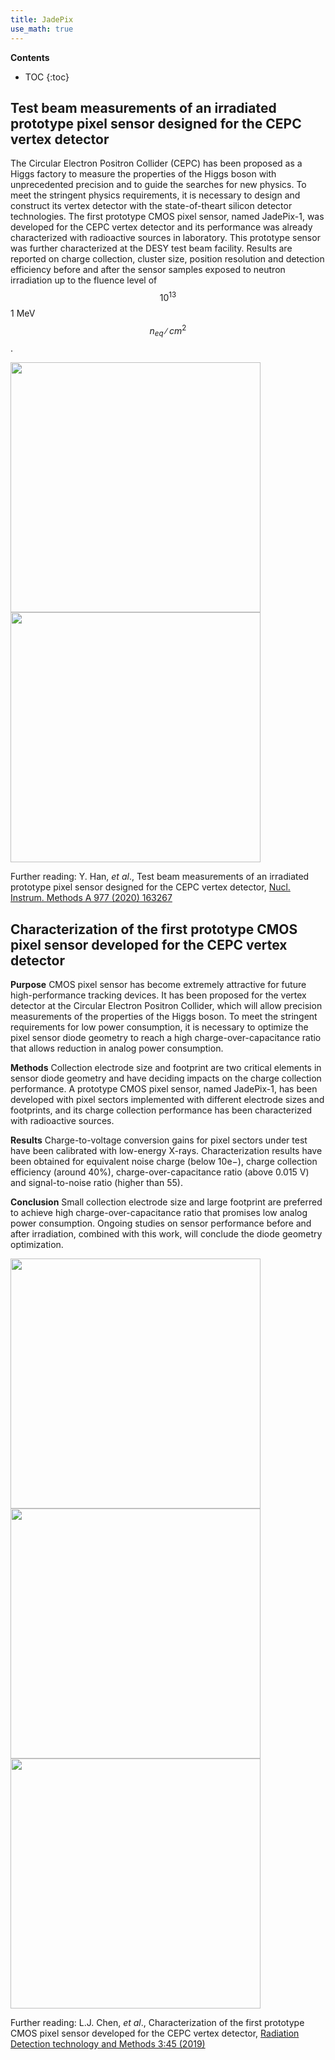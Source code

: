 ```yaml
---
title: JadePix 
use_math: true  
---
```


**Contents**
* TOC
{:toc}


## Test beam measurements of an irradiated prototype pixel sensor designed for the CEPC vertex detector 

The Circular Electron Positron Collider (CEPC) has been proposed as a Higgs factory to measure the properties of the Higgs boson with unprecedented precision and to guide the searches for new physics. To meet the stringent physics requirements, it is necessary to design and construct its vertex detector with the state-of-theart silicon detector technologies. The first prototype CMOS pixel sensor, named JadePix-1, was developed for the CEPC vertex detector and its performance was already characterized with radioactive sources in laboratory. This prototype sensor was further characterized at the DESY test beam facility. Results are reported on charge collection, cluster size, position resolution and detection efficiency before and after the sensor samples exposed to neutron irradiation up to the fluence level of $$10^{13}$$  1 MeV $$n_{eq}∕cm^2$$. 


<a href="/research/cepc/jadepix1_TB_fig1.png">
<img src="/research/cepc/jadepix1_TB_fig1.png" width="400"/>
</a>

<a href="/research/cepc/jadepix1_TB_fig4b.png">
<img src="/research/cepc/jadepix1_TB_fig4b.png" width="400"/>
</a>

Further reading: Y. Han, _et al_., Test beam measurements of an irradiated prototype pixel sensor designed for the CEPC vertex detector, [Nucl. Instrum. Methods A 977 (2020) 163267](https://doi.org/10.1016/j.nima.2020.164267)


## Characterization of the first prototype CMOS pixel sensor developed for the CEPC vertex detector 

**Purpose**  CMOS pixel sensor has become extremely attractive for future high-performance tracking devices. It has been proposed for the vertex detector at the Circular Electron Positron Collider, which will allow precision measurements of the properties of the Higgs boson. To meet the stringent requirements for low power consumption, it is necessary to optimize the pixel sensor diode geometry to reach a high charge-over-capacitance ratio that allows reduction in analog power consumption. 

**Methods** Collection electrode size and footprint are two critical elements in sensor diode geometry and have deciding impacts on the charge collection performance. A prototype CMOS pixel sensor, named JadePix-1, has been developed with pixel sectors implemented with different electrode sizes and footprints, and its charge collection performance has been characterized with radioactive sources. 

**Results** Charge-to-voltage conversion gains for pixel sectors under test have been calibrated with low-energy X-rays. Characterization results have been obtained for equivalent noise charge (below 10e−), charge collection efficiency (around 40%), charge-over-capacitance ratio (above 0.015 V) and signal-to-noise ratio (higher than 55). 

**Conclusion** Small collection electrode size and large footprint are preferred to achieve high charge-over-capacitance ratio that promises low analog power consumption. Ongoing studies on sensor performance before and after irradiation, combined with this work, will conclude the diode geometry optimization.

<a href="/research/cepc/jadepix1_fig1.png">
<img src="/research/cepc/jadepix1_fig1.png" width="400"/>
</a>

<a href="/research/cepc/jadepix1_fig4.png">
<img src="/research/cepc/jadepix1_fig4.png" width="400"/>
</a>

<a href="/research/cepc/jadepix1_fig5.png">
<img src="/research/cepc/jadepix1_fig5.png" width="400"/>
</a>

Further reading:  L.J. Chen, _et al_., Characterization of the first prototype CMOS pixel sensor developed for the CEPC vertex detector, [Radiation Detection technology and Methods 3:45 (2019)](https://doi.org/10.1007/s41605-019-0124-0)


